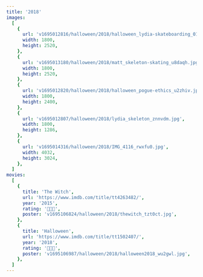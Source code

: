 ```yaml
---
title: '2018'
images:
  [
    {
      url: 'v1695012816/halloween/2018/halloween_lydia-skateboarding_01_msijt7.jpg',
      width: 1800,
      height: 2520,
    },
    {
      url: 'v1695013180/halloween/2018/matt_skeleton-skating_u8daqh.jpg',
      width: 1800,
      height: 2520,
    },
    {
      url: 'v1695012820/halloween/2018/halloween_pogue-ethics_u2zhiv.jpg',
      width: 1800,
      height: 2400,
    },
    {
      url: 'v1695012807/halloween/2018/lydia_skeleton_znnvdm.jpg',
      width: 1800,
      height: 1286,
    },
    {
      url: 'v1695014316/halloween/2018/IMG_4116_rwxfu0.jpg',
      width: 4032,
      height: 3024,
    },
  ]
movies:
  [
    {
      title: 'The Witch',
      url: 'https://www.imdb.com/title/tt4263482/',
      year: '2015',
      rating: '🔪🔪🔪',
      poster: 'v1695106824/halloween/2018/thewitch_tzt0ct.jpg',
    },
    {
      title: 'Halloween',
      url: 'https://www.imdb.com/title/tt1502407/',
      year: '2018',
      rating: '🔪🔪🔪',
      poster: 'v1695106987/halloween/2018/halloween2018_wu2gwl.jpg',
    },
  ]
---
```

